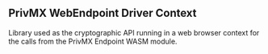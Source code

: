 ## PrivMX WebEndpoint Driver Context
Library used as the cryptographic API running in a web browser context for the calls from the PrivMX Endpoint WASM module. 
